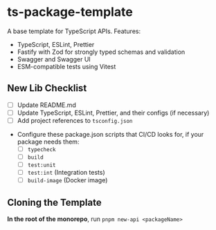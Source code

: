 # ts-package-template

A base template for TypeScript APIs. Features:

- TypeScript, ESLint, Prettier
- Fastify with Zod for strongly typed schemas and validation
- Swagger and Swagger UI
- ESM-compatible tests using Vitest

## New Lib Checklist

- [ ] Update README.md
- [ ] Update TypeScript, ESLint, Prettier, and their configs (if necessary)
- [ ] Add project references to `tsconfig.json`
- Configure these package.json scripts that CI/CD looks for, if your package needs them:
  - [ ] `typecheck`
  - [ ] `build`
  - [ ] `test:unit`
  - [ ] `test:int` (Integration tests)
  - [ ] `build-image` (Docker image)

## Cloning the Template

**In the root of the monorepo**, run `pnpm new-api <packageName>`
